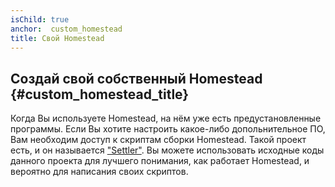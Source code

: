 ```yaml
---
isChild: true
anchor:  custom_homestead
title: Свой Homestead
---
```


## Создай свой собственный Homestead {#custom_homestead_title}

Когда Вы используете Homestead, на нём уже есть предустановленные программы. Если Вы хотите настроить какое-либо допольнительное ПО, Вам необходим доступ к скриптам сборки Homestead. Такой проект есть, и он называется ["Settler"][settler-url]. Вы можете использовать исходные коды данного проекта для лучшего понимания, как работает Homestead, и вероятно для написания своих скриптов.

[settler-url]: https://github.com/laravel/settler